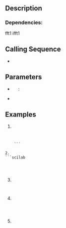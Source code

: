 # 
## Description

### Dependencies: 
fft1 ifft1
## Calling Sequence

- `  `

## Parameters
- `  ` : 

-
## Examples
1. 
```scilab

```
```output

    ```

2.
```scilab
 
```
```output


```
3.
```scilab

```
```output

```
4.
```scilab


```
```output


```
5.
```scilab


```
```output



```
